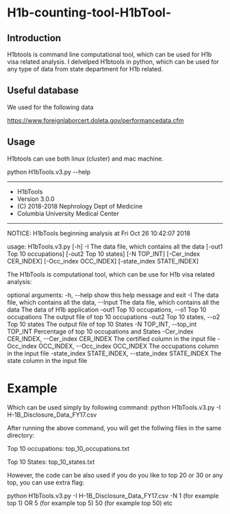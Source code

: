 # H1b-counting-tool-H1bTool-

## Introduction

H1btools is command line computational tool, which can be used for H1b visa related analysis. I delvelped H1btools in python, which can be used for any type of data from state department for H1b related.

## Useful database

We used for the following data 

https://www.foreignlaborcert.doleta.gov/performancedata.cfm

## Usage

H1btools can use both linux (cluster) and mac machine. 

 python H1bTools.v3.py --help

************************************************************************* 
  * H1bTools 
 * Version 3.0.0 
 * (C) 2018-2018 Nephrology Dept of Medicine 
 * Columbia University Medical Center 

*************************************************************************

NOTICE: H1bTools beginning analysis at Fri Oct 26 10:42:07 2018

usage: H1bTools.v3.py [-h] -I The data file, which contains all the data
                      [-out1 Top 10 occupations] [-out2 Top 10 states]
                      [-N TOP_INT] [-Cer_index CER_INDEX]
                      [-Occ_index OCC_INDEX] [-state_index STATE_INDEX]

The H1bTools is computational tool, which can be use for H1b visa related
analysis:

optional arguments:
  -h, --help            show this help message and exit
  -I The data file, which contains all the data, --Input The data file, which contains all the data
                        The data of H1b application
  -out1 Top 10 occupations, --o1 Top 10 occupations
                        The output file of top 10 occupations
  -out2 Top 10 states, --o2 Top 10 states
                        The output file of top 10 States
  -N TOP_INT, --top_int TOP_INT
                        Percentage of top 10 occupations and States
  -Cer_index CER_INDEX, --Cer_index CER_INDEX
                        The certified column in the input file
  -Occ_index OCC_INDEX, --Occ_index OCC_INDEX
                        The occupations column in the input file
  -state_index STATE_INDEX, --state_index STATE_INDEX
                        The state column in the input file
                        
                        
# Example
Which can be used simply by following command:
python H1bTools.v3.py -I H-1B_Disclosure_Data_FY17.csv

After running the above command, you will get the follwing files in the same directory:


Top 10 occupations: top_10_occupations.txt 

Top 10 States: top_10_states.txt


However, the code can be also used if you do you like to top 20 or 30 or any top, you can use extra flag:


python H1bTools.v3.py -I H-1B_Disclosure_Data_FY17.csv -N 1 (for example top 1) OR 5 (for example top 5) 50 (for example top 50) etc














